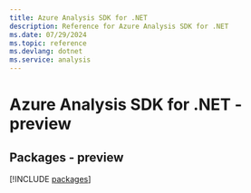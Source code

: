 ```yaml
---
title: Azure Analysis SDK for .NET
description: Reference for Azure Analysis SDK for .NET
ms.date: 07/29/2024
ms.topic: reference
ms.devlang: dotnet
ms.service: analysis
---
```

# Azure Analysis SDK for .NET - preview
## Packages - preview
[!INCLUDE [packages](analysis-index.md)]